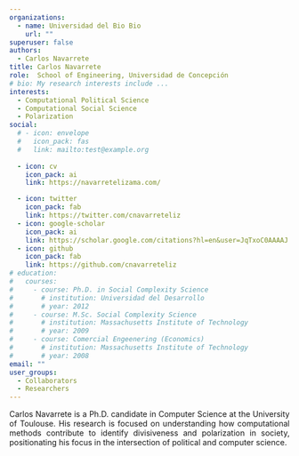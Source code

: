 ```yaml
---
organizations:
  - name: Universidad del Bio Bio
    url: ""
superuser: false
authors:
  - Carlos Navarrete
title: Carlos Navarrete
role:  School of Engineering, Universidad de Concepción
# bio: My research interests include ...
interests:
  - Computational Political Science
  - Computational Social Science
  - Polarization
social:
  # - icon: envelope
  #   icon_pack: fas
  #   link: mailto:test@example.org
  
  - icon: cv
    icon_pack: ai
    link: https://navarretelizama.com/

  - icon: twitter
    icon_pack: fab
    link: https://twitter.com/cnavarreteliz
  - icon: google-scholar
    icon_pack: ai
    link: https://scholar.google.com/citations?hl=en&user=JqTxoC0AAAAJ
  - icon: github
    icon_pack: fab
    link: https://github.com/cnavarreteliz
# education:
#   courses:
#     - course: Ph.D. in Social Complexity Science
#       # institution: Universidad del Desarrollo
#       # year: 2012
#     - course: M.Sc. Social Complexity Science
#       # institution: Massachusetts Institute of Technology
#       # year: 2009
#     - course: Comercial Engeenering (Economics)
#       # institution: Massachusetts Institute of Technology
#       # year: 2008
email: ""
user_groups:
  - Collaborators
  - Researchers
---
```

<p align="justify">  
Carlos Navarrete is a Ph.D. candidate in Computer Science at the University of Toulouse. His research is focused on understanding how computational methods contribute to identify divisiveness and polarization in society, positionating his focus in the intersection of political and computer science. 
</p>